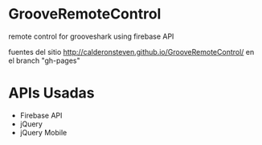 GrooveRemoteControl
===================

remote control for grooveshark using firebase API

fuentes del sitio http://calderonsteven.github.io/GrooveRemoteControl/ en el branch "gh-pages"

APIs Usadas
===================
* Firebase API
* jQuery
* jQuery Mobile
